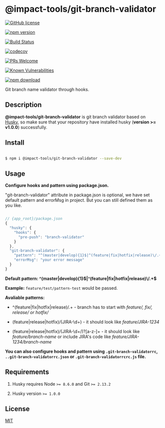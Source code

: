 # @impact-tools/git-branch-validator

[![GitHub license](https://img.shields.io/badge/license-MIT-blue.svg)](https://github.com/labidiaymen/git-branch-validator/blob/master/LICENSE)

[![npm version](https://img.shields.io/npm/v/@impact-tools/git-branch-validator.svg?style=flat)](https://www.npmjs.com/package/@impact-tools/git-branch-validator)

[![Build Status](https://www.travis-ci.org/labidiaymen/@impact-tools/git-branch-validator.svg?branch=master)](https://www.travis-ci.org/labidiaymen/@impact-tools/git-branch-validator)

[![codecov](https://codecov.io/gh/labidiaymen/@impact-tools/git-branch-validator/branch/master/graph/badge.svg)](https://codecov.io/gh/labidiaymen/@impact-tools/git-branch-validator)

[![PRs Welcome](https://img.shields.io/badge/PRs-welcome-brightgreen.svg)](https://github.com/labidiaymen/git-branch-validator/pulls)

[![Known Vulnerabilities][snyk-image]][snyk-url]

[![npm download][download-image]][download-url]

[snyk-image]: https://snyk.io/test/npm/@impact-tools/git-branch-validator/badge.svg?style=flat-square
[snyk-url]: https://snyk.io/test/npm/@impact-tools/git-branch-validator
[download-image]: https://img.shields.io/npm/dm/@impact-tools/git-branch-validator.svg?style=flat-square
[download-url]: https://npmjs.org/package/@impact-tools/git-branch-validator

Git branch name validator through hooks.

## Description

**@impact-tools/git-branch-validator** is git branch validator based on [Husky](https://github.com/typicode/husky), so make sure that your repository have installed husky (**version >= v1.0.0**) successfully.

<!--

Description here.

-->

## Install

```bash

$ npm i @impact-tools/git-branch-validator --save-dev

```

## Usage

**Configure hooks and pattern using package.json.**

"git-branch-validator" attribute in package.json is optional, we have set default pattern and errorMsg in project. But you can still defined them as you like.

```js

// {app_root}/package.json
{
  "husky": {
    "hooks": {
      "pre-push": "branch-validator"
    }
  },
  "git-branch-validator": {
    "pattern": "^(master|develop){1}$|^(feature|fix|hotfix|release)\/.+$",
    "errorMsg": "your error message"
  }
}
```

**Default pattern: ^(master|develop){1}$|^(feature|fix|hotfix|release)\/.+$**

**Example:** `feature/test/pattern-test` would be passed.

**Avaliable patterns:**

- ^(feature|fix|hotfix|release)\/.+ - branch has to start with _feature/, fix/, release/ or hotfix/_

* (feature|release|hotfix)\/(JIRA-\d+) - it should look like _feature/JIRA-1234_

- (feature|release|hotfix)\/(JIRA-\d+\/)?[a-z-]+ - it should look like _feature/branch-name_ or include JIRA's code like _feature/JIRA-1234/branch-name_

**You can also configure hooks and pattern using `.git-branch-validatorrc`, `..git-branch-validatorrc.json` or `.git-branch-validatorrcrc.js` file.**

## Requirements

1. Husky requires Node `>= 8.6.0` and Git `>= 2.13.2`

2. Husky version `>= 1.0.0`

## License

[MIT](LICENSE)
